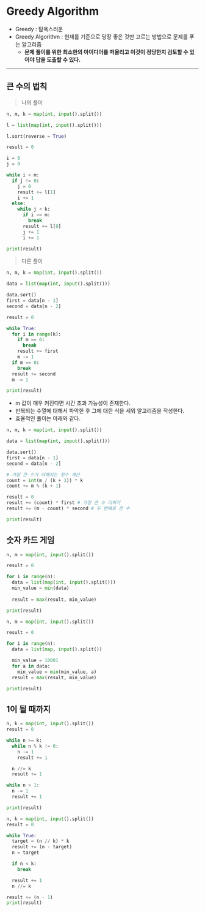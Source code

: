 # Greedy Algorithm
* Greedy : 탐욕스러운
* Greedy Algorithm : 현재를 기준으로 당장 좋은 것만 고르는 방법으로 문제를 푸는 알고리즘
  * **문제 풀이를 위한 최소한의 아이디어를 떠올리고 이것이 정당한지 검토할 수 있어야 답을 도출할 수 있다.**
---
## 큰 수의 법칙
> 나의 풀이
```python
n, m, k = map(int, input().split())

l = list(map(int, input().split()))

l.sort(reverse = True)

result = 0

i = 0
j = 0

while i < m:
  if j != 0:
    j = 0
    result += l[1]
    i += 1
  else:
    while j < k:
      if i >= m:
        break
      result += l[0]
      j += 1
      i += 1

print(result)
```
> 다른 풀이
```python
n, m, k = map(int, input().split())

data = list(map(int, input().split()))

data.sort()
first = data[n - 1]
second = data[n - 2]

result = 0

while True:
  for i in range(k):
    if m == 0:
      break
    result += first
    m -= 1
  if m == 0:
    break
  result += second
  m -= 1

print(result)
```
* m 값이 매우 커진다면 시간 초과 가능성이 존재한다.
* 반복되는 수열에 대해서 파악한 후 그에 대한 식을 세워 알고리즘을 작성한다.
* 효율적인 풀이는 아래와 같다.
```python
n, m, k = map(int, input().split())

data = list(map(int, input().split()))

data.sort()
first = data[n - 1]
second = data[n - 2]

# 가장 큰 수가 더해지는 횟수 계산
count = int(m / (k + 1)) * k
count += m % (k + 1)

result = 0
result += (count) * first # 가장 큰 수 더하기
result += (m - count) * second # 두 번째로 큰 수 

print(result)
```

## 숫자 카드 게임
```python
n, m = map(int, input().split())

result = 0

for i in range(n):
  data = list(map(int, input().split()))
  min_value = min(data)
  
  result = max(result, min_value)

print(result)
```
```python
n, m = map(int, input().split())

result = 0

for i in range(n):
  data = list(map, input().split())

  min_value = 10001
  for a in data:
    min_value = min(min_value, a)
  result = max(result, min_value)

print(result)
```

## 1이 될 때까지
```python
n, k = map(int, input().split())
result = 0

while n >= k:
  while n % k != 0:
    n -= 1
    result += 1

  n //= k
  result += 1

while n > 1:
  n -= 1
  result += 1

print(result)
```
```python
n, k = map(int, input().split())
result = 0

while True:
  target = (n // k) * k
  result += (n - target)
  n = target

  if n < k:
    break

  result += 1
  n //= k

result += (n - 1)
print(result)
```
